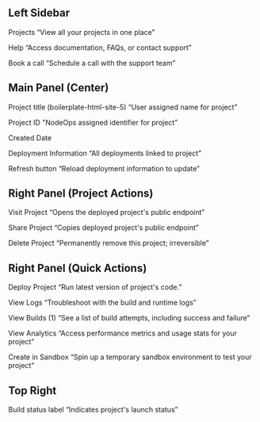 ## Left Sidebar

Projects
“View all your projects in one place”

Help
“Access documentation, FAQs, or contact support”

Book a call
“Schedule a call with the support team”

## Main Panel (Center)

Project title (boilerplate-html-site-5)
“User assigned name for project”

Project ID
"NodeOps assigned identifier for project”

Created Date

Deployment Information
“All deployments linked to project”

Refresh button
“Reload deployment information to update”

## Right Panel (Project Actions)

Visit Project
“Opens the deployed project's public endpoint”

Share Project
“Copies deployed project's public endpoint”

Delete Project
“Permanently remove this project; irreversible”

## Right Panel (Quick Actions)

Deploy Project
“Run latest version of project's code.”

View Logs
“Troubleshoot with the build and runtime logs”

View Builds (1)
“See a list of build attempts, including success and failure”

View Analytics
“Access performance metrics and usage stats for your project”

Create in Sandbox
“Spin up a temporary sandbox environment to test your project”

## Top Right

Build status label
“Indicates project's launch status”